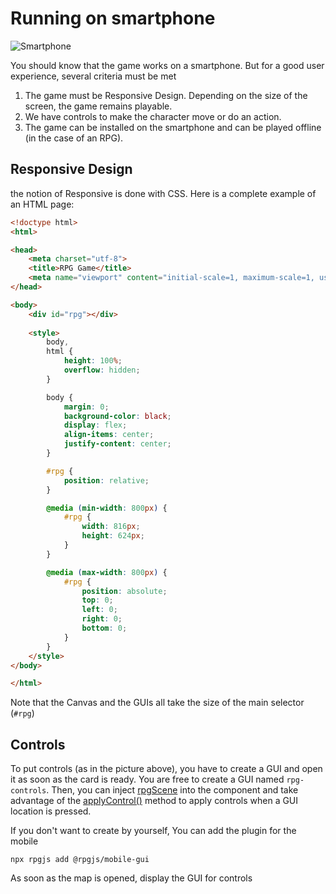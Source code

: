 # Running on smartphone 

![Smartphone](/assets/smartphone.png)

You should know that the game works on a smartphone. But for a good user experience, several criteria must be met

1. The game must be Responsive Design. Depending on the size of the screen, the game remains playable.
2. We have controls to make the character move or do an action.
3. The game can be installed on the smartphone and can be played offline (in the case of an RPG).

## Responsive Design

the notion of Responsive is done with CSS. Here is a complete example of an HTML page: 

```html
<!doctype html>
<html>

<head>
    <meta charset="utf-8">
    <title>RPG Game</title>
    <meta name="viewport" content="initial-scale=1, maximum-scale=1, user-scalable=no, minimum-scale=1, width=device-width, height=device-height">
</head>

<body>
    <div id="rpg"></div>
    
    <style>
        body,
        html {
            height: 100%;
            overflow: hidden;
        }

        body {
            margin: 0;
            background-color: black; 
            display: flex;
            align-items: center;
            justify-content: center;
        }

        #rpg {
            position: relative;   
        }

        @media (min-width: 800px) {
            #rpg {
                width: 816px;
                height: 624px;
            }
        }

        @media (max-width: 800px) {
            #rpg {
                position: absolute;
                top: 0;
                left: 0;
                right: 0;
                bottom: 0;
            }
        }
    </style>
</body>

</html>
```

Note that the Canvas and the GUIs all take the size of the main selector (`#rpg`)

## Controls

To put controls (as in the picture above), you have to create a GUI and open it as soon as the card is ready. You are free to create a GUI named `rpg-controls`.
Then, you can inject [rpgScene](/classes/vue-inject.html#services) into the component and take advantage of the [applyControl()]((/classes/scene-map.html#rpgscene)) method to apply controls when a GUI location is pressed.

If you don't want to create by yourself, You can add the plugin for the mobile

`npx rpgjs add @rpgjs/mobile-gui`

As soon as the map is opened, display the GUI for controls
